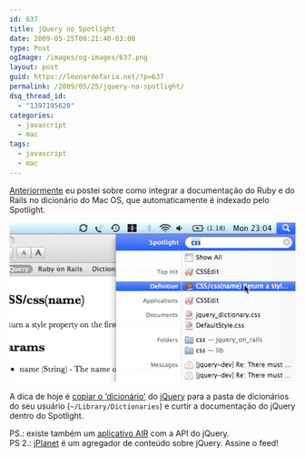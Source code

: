 ```yaml
---
id: 637
title: jQuery no Spotlight
date: 2009-05-25T00:21:40-03:00
type: Post
ogImage: /images/og-images/637.png
layout: post
guid: https://leonardofaria.net/?p=637
permalink: /2009/05/25/jquery-no-spotlight/
dsq_thread_id:
  - "1397195620"
categories:
  - javascript
  - mac
tags:
  - javascript
  - mac
---
```

[Anteriormente](https://leonardofaria.net/2009/02/08/documentacao-do-rails-e-ruby-no-spotlight/) eu postei sobre como integrar a documentação do Ruby e do Rails no dicionário do Mac OS, que automaticamente é indexado pelo Spotlight.

<center>
  <a href="http://www.appelsiini.net/2009/2/search-jquery-api-docs-from-spotlight"><img src="/wp-content/uploads/2009/05/jquery_spotlight.png" alt="jquery_spotlight" title="jquery no spotlight" /></a>
</center>

A dica de hoje é [copiar o &#8216;dicionário'](http://www.appelsiini.net/download/jQuery.dictionary.zip) do [jQuery](http://www.jquery.com) para a pasta de dicionários do seu usuário (`~/Library/Dictionaries`) e curtir a documentação do jQuery dentro do Spotlight.

PS.: existe também um [aplicativo AIR](http://api.jquery.com/update/jquery-api-browser-2.0.air) com a API do jQuery.  
PS 2.: [jPlanet](http://jplanet.tumblr.com/) é um agregador de conteúdo sobre jQuery. Assine o feed!

